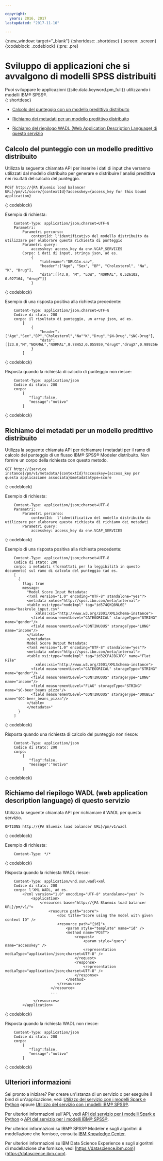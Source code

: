 ```yaml
---

copyright:
  years: 2016, 2017
lastupdated: "2017-11-16"

---
```


{:new_window: target="_blank"}
{:shortdesc: .shortdesc}
{:screen: .screen}
{:codeblock: .codeblock}
{:pre: .pre}

# Sviluppo di applicazioni che si avvalgono di modelli SPSS distribuiti

Puoi sviluppare le applicazioni {{site.data.keyword.pm_full}} utilizzando i modelli IBM® SPSS®.  
{: shortdesc}

*  [Calcolo del punteggio con un modello predittivo distribuito](#scoring-with-a-deployed-predictive-model)

*  [Richiamo dei metadati per un modello predittivo distribuito](#retrieving-metadata-for-a-deployed-predictive-model)

*  [Richiamo del riepilogo WADL (Web Application Description Language)
   di questo servizio](#retrieving-the-web-application-description-language-wadl-summary-of-this-service)

## Calcolo del punteggio con un modello predittivo distribuito

Utilizza la seguente chiamata API per inserire i dati di input che verranno utilizzati dal modello distribuito
per generare e distribuire l'analisi predittiva nei risultati
del calcolo del punteggio.

```
POST http://{PA Bluemix load balancer
URL}/pm/v1/score/{contextId}?accesskey={access_key for this bound
application}
```
{: codeblock}

Esempio di
richiesta:

```
    Content-Type: application/json;charset=UTF-8
    Parametri:
        Parametri percorso:
            contextId: l'identificativo del modello distribuito da utilizzare per elaborare questa richiesta di punteggio
        Parametri query:
            accesskey: access_key da env.VCAP_SERVICES
        Corpo: i dati di input, stringa json, ad es.
            {
                "tablename":"DRUG1n.sav", 
                "header":["Age", "Sex", "BP", "Cholesterol", "Na", "K", "Drug"], 
                "data":[[43.0, "M", "LOW", "NORMAL", 0.526102, 0.027164, "drugY"]]
            }   
```
{: codeblock}

Esempio di una risposta positiva alla richiesta precedente:

```
    Content-Type: application/json;charset=UTF-8
    Codice di stato: 200
    corpo: il risultato di punteggio, un array json, ad es.
        [
            {
                "header":["Age","Sex","BP","Cholesterol","Na""K","Drug","$N-Drug","$NC-Drug"], 
                "data":[[23.0,"M","NORMAL","NORMAL",0.78452,0.055959,"drugX","drugX",0.9892564426956728]]
            }
        ]
```
{: codeblock}

Risposta quando la richiesta di calcolo di punteggio non riesce:

```
    Content-Type: application/json
    Codice di stato: 200
    corpo:
        {
           "flag":false,
           "message":"motivo"
        }
```
{: codeblock}

## Richiamo dei metadati per un modello predittivo distribuito

Utilizza la seguente chiamata API per richiamare i metadati per il ramo di calcolo del punteggio di un flusso
IBM® SPSS® Modeler distribuito. Non fornire un corpo della richiesta con questo metodo.

```
GET http://{service
instance}/pm/v1/metadata/{contextId}?accesskey={access_key per
questa applicazione associata}&metadatatype=score
```
{: codeblock}

Esempio di
richiesta:

```
    Content-Type: application/json;charset=UTF-8
    Parametri:
        Parametri percorso:
            contextId:  l'identificativo del modello distribuito da utilizzare per elaborare questa richiesta di richiamo dei metadati
        Parametri query:
            accesskey: access_key da env.VCAP_SERVICES
```
{: codeblock}

Esempio di una risposta positiva alla richiesta precedente:

```
    Content-Type: application/json;charset=UTF-8
    Codice di stato: 200
    corpo: i metadati (formattati per la leggibilità in questo documento) sul ramo di calcolo del punteggio (ad es.
    [
      {
        flag: true
        message: 
          "Model Score Input Metadata: 
          <?xml version="1.0" encoding="UTF-8" standalone="yes"?>
          <metadata xmlns="http://spss.ibm.com/meta/internal">
          <table xsi:type="nodeImpl" tag="id574QKQ8NL6E" name="baskrule_input.csv" 
              xmlns:xsi="http://www.w3.org/2001/XMLSchema-instance">
            <field measurementLevel="CATEGORICAL" storageType="STRING" name="gender"/>
            <field measurementLevel="CONTINUOUS" storageType="LONG" name="income"/>
          </table>
          </metadata> 
          Model Score Output Metadata:
          <?xml version="1.0" encoding="UTF-8" standalone="yes"?>
          <metadata xmlns="http://spss.ibm.com/meta/internal">
          <table xsi:type="nodeImpl" tag="id32CPAJBGJFG" name="Flat File" 
              xmlns:xsi="http://www.w3.org/2001/XMLSchema-instance">
            <field measurementLevel="CATEGORICAL" storageType="STRING" name="gender"/>
            <field measurementLevel="CONTINUOUS" storageType="LONG" name="income"/>
            <field measurementLevel="FLAG" storageType="STRING" name="$C-beer_beans_pizza"/>
            <field measurementLevel="CONTINUOUS" storageType="DOUBLE" name="$CC-beer_beans_pizza"/>
          </table>
          </metadata>"
      }
    ]
```
{: codeblock}

Risposta quando una richiesta di calcolo del punteggio non riesce:

```
    Content-Type: application/json
    Codice di stato: 200
    corpo:
        {
           "flag":false,
           "message":"motivo"
        }
```
{: codeblock}

## Richiamo del riepilogo WADL (web application description language) di questo servizio

Utilizza la seguente chiamata API per richiamare il WADL per questo servizio.

```
OPTIONS http://{PA Bluemix load balancer URL}/pm/v1/wadl
```
{: codeblock}

Esempio di
richiesta:

```
    Content-Type: */*
```
{: codeblock}

Risposta quando la richiesta WADL riesce:

```
    Content-Type: application/vnd.sun.wadl+xml
    Codice di stato: 200
    corpo: l'XML WADL, ad es.
        <?xml version="1.0" encoding="UTF-8" standalone="yes" ?>
            <application>
                <resources base="http://{PA Bluemix load balancer URL}/pm/v1/">
                    <resource path="score">
                        <doc title="Score using the model with given context ID" />
                        <resource path="{id}">
                            <param style="template" name="id" />
                            <method name="POST">
                                <request>
                                    <param style="query" name="accesskey" />
                                    <representation mediaType="application/json;charset=UTF-8" />
                                </request>
                                <response>
                                    <representation mediaType="application/json;charset=UTF-8" />
                                </response>
                            </method>
                        </resource>
                     </resource>
                     ...

             </resources>
        </application>
```
{: codeblock}

Risposta quando la richiesta WADL non riesce:

```
    Content-Type: application/json
    Codice di stato: 200
    corpo:
        {
           "flag":false,
           "message":"motivo"
        } 
```
{: codeblock}

## Ulteriori informazioni

Sei pronto a iniziare? Per creare un'istanza di un servizio o per eseguire il bind
di un'applicazione, vedi [Utilizzo del servizio con i modelli Spark e Python](using_pm_service_dsx.html) oppure
[Utilizzo del servizio con i modelli IBM® SPSS®](using_pm_service.html).

Per ulteriori informazioni sull'API, vedi [API del servizio per i modelli Spark e Python](pm_service_api_spark.html) o [API del
servizio per i modelli IBM® SPSS®](pm_service_api_spss.html).

Per ulteriori informazioni su IBM® SPSS® Modeler e sugli algoritmi di modellazione che fornisce, consulta
[IBM Knowledge Center](https://www.ibm.com/support/knowledgecenter/SS3RA7).

Per ulteriori informazioni su IBM Data Science Experience e sugli algoritmi di
modellazione che fornisce, vedi [https://datascience.ibm.com](https://datascience.ibm.com).
